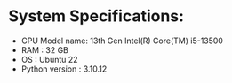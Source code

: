# System Specifications:

* CPU Model name: 13th Gen Intel(R) Core(TM) i5-13500
* RAM : 32 GB
* OS : Ubuntu 22
* Python version : 3.10.12
